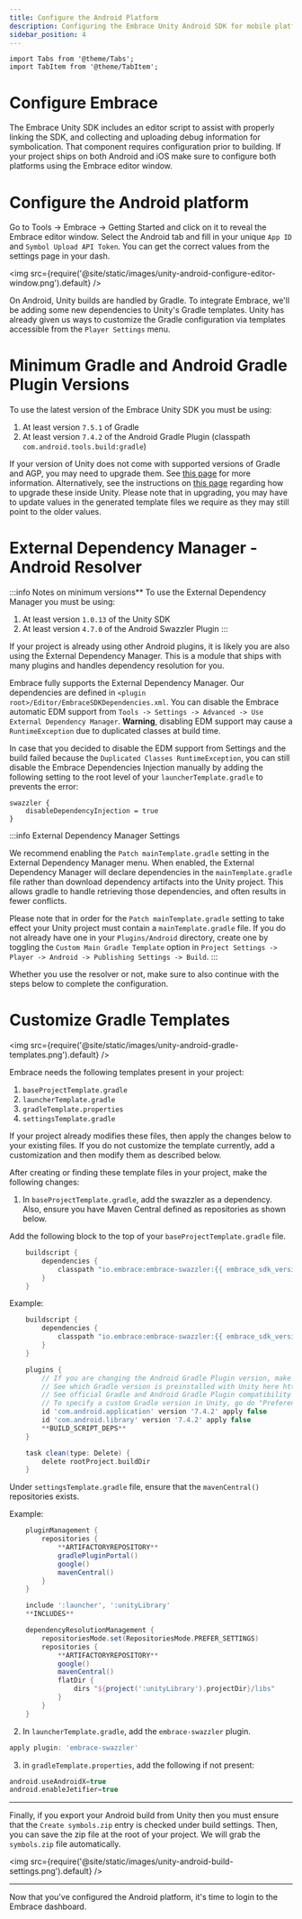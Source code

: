 ```yaml
---
title: Configure the Android Platform
description: Configuring the Embrace Unity Android SDK for mobile platforms
sidebar_position: 4
---
```


```mdx-code-block
import Tabs from '@theme/Tabs';
import TabItem from '@theme/TabItem';
```

# Configure Embrace

The Embrace Unity SDK includes an editor script to assist with properly linking the SDK, and collecting and uploading debug information for symbolication. That component requires configuration prior to building. If your project ships on both Android and iOS make sure to configure both platforms using the Embrace editor window.

# Configure the Android platform

Go to Tools -> Embrace -> Getting Started and click on it to reveal the Embrace editor window. Select the Android tab and fill in your unique `App ID` and `Symbol Upload API Token`. You can get the correct values from the settings page in your dash.

<img src={require('@site/static/images/unity-android-configure-editor-window.png').default} />

On Android, Unity builds are handled by Gradle. To integrate Embrace, we'll be adding some new dependencies to Unity's Gradle templates. Unity has already given us ways to customize the Gradle configuration via templates accessible from the `Player Settings` menu.

# Minimum Gradle and Android Gradle Plugin Versions

To use the latest version of the Embrace Unity SDK you must be using:
1. At least version `7.5.1` of Gradle
1. At least version `7.4.2` of the Android Gradle Plugin (classpath `com.android.tools.build:gradle`)

If your version of Unity does not come with supported versions of Gradle and AGP, you may need to upgrade them. See [this page](https://docs.unity3d.com/Manual/android-gradle-overview.html) for more information. Alternatively, see the instructions on [this page](https://developers.google.com/admob/unity/gradle) regarding how to upgrade these inside Unity. Please note that in upgrading, you may have to update values in the generated template files we require as they may still point to the older values. 

# External Dependency Manager - Android Resolver

:::info Notes on minimum versions**
To use the External Dependency Manager you must be using:
1. At least version `1.0.13` of the Unity SDK
1. At least version `4.7.0` of the Android Swazzler Plugin
:::

If your project is already using other Android plugins, it is likely you are also using the External Dependency Manager. This is a module that ships with many plugins and handles dependency resolution for you.  

Embrace fully supports the External Dependency Manager. Our dependencies are defined in `<plugin root>/Editor/EmbraceSDKDependencies.xml`. You can disable the Embrace automatic EDM support from `Tools -> Settings -> Advanced -> Use External Dependency Manager`. **Warning**, disabling EDM support may cause a `RuntimeException` due to duplicated classes at build time.

In case that you decided to disable the EDM support from Settings and the build failed because the `Duplicated Classes RuntimeException`, you can still disable the Embrace Dependencies Injection manually by adding the following setting to the root level of your `launcherTemplate.gradle` to prevents the error:

```
swazzler {
    disableDependencyInjection = true
}
```

:::info External Dependency Manager Settings

We recommend enabling the `Patch mainTemplate.gradle` setting in the External Dependency Manager menu. When enabled, the External Dependency Manager will declare dependencies in the `mainTemplate.gradle` file rather than download dependency artifacts into the Unity project. This allows gradle to handle retrieving those dependencies, and often results in fewer conflicts.

Please note that in order for the `Patch mainTemplate.gradle` setting to take effect your Unity project must contain a `mainTemplate.gradle` file. If you do not already have one in your `Plugins/Android` directory, create one by toggling the `Custom Main Gradle Template` option in `Project Settings -> Player -> Android -> Publishing Settings -> Build`.
:::

Whether you use the resolver or not, make sure to also continue with the steps below to complete the configuration.

# Customize Gradle Templates

<img src={require('@site/static/images/unity-android-gradle-templates.png').default} />

Embrace needs the following templates present in your project:

1. `baseProjectTemplate.gradle`
2. `launcherTemplate.gradle`
3. `gradleTemplate.properties`
4. `settingsTemplate.gradle`

If your project already modifies these files, then apply the changes below to your existing files. If you do not customize the template currently, add a customization and then modify them as described below.

After creating or finding these template files in your project, make the following changes:

1. In `baseProjectTemplate.gradle`, add the swazzler as a dependency. Also, ensure you have Maven Central defined as repositories as shown below.

Add the following block to the top of your `baseProjectTemplate.gradle` file.
```groovy
    buildscript {
        dependencies {
            classpath "io.embrace:embrace-swazzler:{{ embrace_sdk_version platform="unity_android" }}"
        }
    }
```
Example:
```groovy
    buildscript {
        dependencies {
            classpath "io.embrace:embrace-swazzler:{{ embrace_sdk_version platform="unity_android" }}"
        }
    }

    plugins {
        // If you are changing the Android Gradle Plugin version, make sure it is compatible with the Gradle version preinstalled with Unity
        // See which Gradle version is preinstalled with Unity here https://docs.unity3d.com/Manual/android-gradle-overview.html
        // See official Gradle and Android Gradle Plugin compatibility table here https://developer.android.com/studio/releases/gradle-plugin#updating-gradle
        // To specify a custom Gradle version in Unity, go do "Preferences > External Tools", uncheck "Gradle Installed with Unity (recommended)" and specify a path to a custom Gradle version
        id 'com.android.application' version '7.4.2' apply false
        id 'com.android.library' version '7.4.2' apply false
        **BUILD_SCRIPT_DEPS**
    }

    task clean(type: Delete) {
        delete rootProject.buildDir
    }
```
Under `settingsTemplate.gradle` file, ensure that the `mavenCentral()` repositories exists.

Example:
```groovy
    pluginManagement {
        repositories {
            **ARTIFACTORYREPOSITORY**
            gradlePluginPortal()
            google()
            mavenCentral()
        }
    }

    include ':launcher', ':unityLibrary'
    **INCLUDES**

    dependencyResolutionManagement {
        repositoriesMode.set(RepositoriesMode.PREFER_SETTINGS)
        repositories {
            **ARTIFACTORYREPOSITORY**
            google()
            mavenCentral()
            flatDir {
                dirs "${project(':unityLibrary').projectDir}/libs"
            }
        }
    }
```

2. In `launcherTemplate.gradle`, add the `embrace-swazzler` plugin.

 ```gradle
 apply plugin: 'embrace-swazzler'
 ```

3.  in `gradleTemplate.properties`, add the following if not present:
 
 ```gradle
 android.useAndroidX=true
 android.enableJetifier=true
 ```

---

Finally, if you export your Android build from Unity then you must ensure that the `Create symbols.zip` entry is checked under build settings. Then, you can save the zip file at the root of your project. We will grab the `symbols.zip` file automatically.

<img src={require('@site/static/images/unity-android-build-settings.png').default} />

--- 

Now that you've configured the Android platform, it's time to login to the Embrace dashboard.
